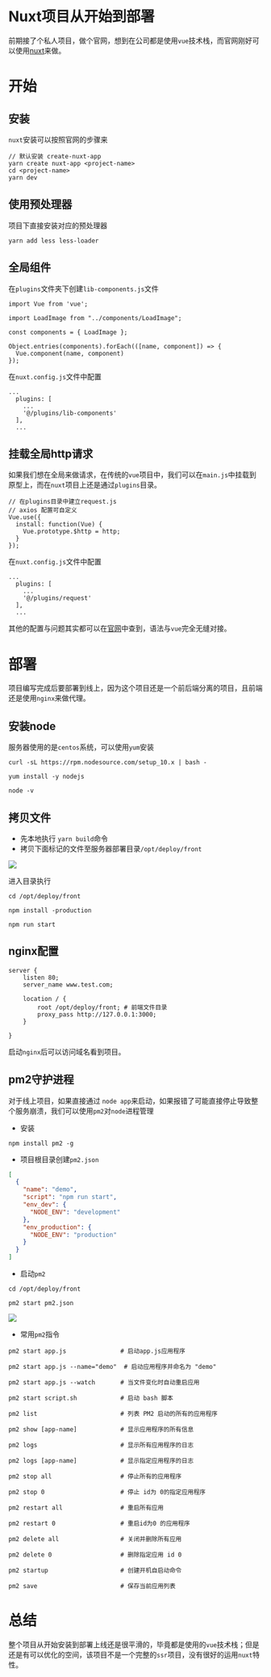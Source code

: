 # Nuxt项目从开始到部署

前期接了个私人项目，做个官网，想到在公司都是使用`vue`技术栈，而官网刚好可以使用[nuxt](https://zh.nuxtjs.org/guide/installation)来做。

# 开始

## 安装

`nuxt`安装可以按照官网的步骤来

```
// 默认安装 create-nuxt-app
yarn create nuxt-app <project-name>
cd <project-name>
yarn dev
```

## 使用预处理器
项目下直接安装对应的预处理器

```
yarn add less less-loader
```

## 全局组件
在`plugins`文件夹下创建`lib-components.js`文件

```
import Vue from 'vue';

import LoadImage from "../components/LoadImage";

const components = { LoadImage };

Object.entries(components).forEach(([name, component]) => {
  Vue.component(name, component)
});
```
在`nuxt.config.js`文件中配置

```
...
  plugins: [
    ...
    '@/plugins/lib-components'
  ],
  ...
```

## 挂载全局http请求
如果我们想在全局来做请求，在传统的`vue`项目中，我们可以在`main.js`中挂载到原型上，而在`nuxt`项目上还是通过`plugins`目录。

```
// 在plugins目录中建立request.js
// axios 配置可自定义
Vue.use({
  install: function(Vue) {
    Vue.prototype.$http = http;
  }
});
```
在`nuxt.config.js`文件中配置

```
...
  plugins: [
    ...
    '@/plugins/request'
  ],
  ...
```
其他的配置与问题其实都可以在[官网](https://zh.nuxtjs.org/faq)中查到，语法与`vue`完全无缝对接。

# 部署

项目编写完成后要部署到线上，因为这个项目还是一个前后端分离的项目，且前端还是使用`nginx`来做代理。
## 安装node

服务器使用的是`centos`系统，可以使用`yum`安装
```nginx
curl -sL https://rpm.nodesource.com/setup_10.x | bash -

yum install -y nodejs

node -v
```

## 拷贝文件

- 先本地执行 `yarn build`命令
- 拷贝下面标记的文件至服务器部署目录`/opt/deploy/front`

![](https://user-gold-cdn.xitu.io/2019/9/11/16d1e457fb8c635f?w=267&h=509&f=png&s=16116)

进入目录执行
```
cd /opt/deploy/front

npm install -production

npm run start
```

## nginx配置

```nginx
server {
    listen 80;
    server_name www.test.com;
    
    location / {
        root /opt/deploy/front; # 前端文件目录
        proxy_pass http://127.0.0.1:3000;
    }
    
}
```

启动`nginx`后可以访问域名看到项目。

## pm2守护进程

对于线上项目，如果直接通过 `node app`来启动，如果报错了可能直接停止导致整个服务崩溃，我们可以使用`pm2`对`node`进程管理

* 安装

```nginx
npm install pm2 -g
```

* 项目根目录创建`pm2.json`

```json
[
  {
    "name": "demo",
    "script": "npm run start",
    "env_dev": {
      "NODE_ENV": "development"
    },
    "env_production": {
      "NODE_ENV": "production"
    }
  }
]
```

* 启动`pm2`

```
cd /opt/deploy/front

pm2 start pm2.json
```

![](https://user-gold-cdn.xitu.io/2019/9/20/16d4d97a605d4973?w=814&h=77&f=png&s=6230)

* 常用`pm2`指令


```
pm2 start app.js               # 启动app.js应用程序

pm2 start app.js --name="demo"  # 启动应用程序并命名为 "demo"

pm2 start app.js --watch       # 当文件变化时自动重启应用

pm2 start script.sh            # 启动 bash 脚本

pm2 list                       # 列表 PM2 启动的所有的应用程序

pm2 show [app-name]            # 显示应用程序的所有信息

pm2 logs                       # 显示所有应用程序的日志

pm2 logs [app-name]            # 显示指定应用程序的日志

pm2 stop all                   # 停止所有的应用程序

pm2 stop 0                     # 停止 id为 0的指定应用程序

pm2 restart all                # 重启所有应用

pm2 restart 0                  # 重启id为0 的应用程序

pm2 delete all                 # 关闭并删除所有应用

pm2 delete 0                   # 删除指定应用 id 0

pm2 startup                    # 创建开机自启动命令

pm2 save                       # 保存当前应用列表
```


# 总结

整个项目从开始安装到部署上线还是很平滑的，毕竟都是使用的`vue`技术栈；但是还是有可以优化的空间，该项目不是一个完整的`ssr`项目，没有很好的运用`nuxt`特性。
